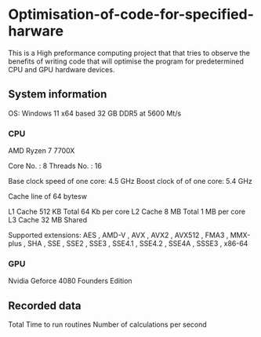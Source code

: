# Optimisation-of-code-for-specified-harware

This is a High preformance computing project that that tries to observe the benefits of writing code that will optimise the program for predetermined CPU and GPU hardware devices. 

## System information

 OS: Windows 11 x64 based
32 GB DDR5 at 5600 Mt/s

### CPU
AMD Ryzen 7 7700X

Core No. : 8
Threads No. : 16

Base clock speed of one core: 4.5 GHz
Boost clock of of one core: 5.4 GHz

Cache line of 64 bytesw

L1 Cache
    512 KB Total
    64 Kb per core
L2 Cache
    8 MB Total
    1 MB per core
L3 Cache
    32 MB Shared

Supported extensions: AES , AMD-V , AVX , AVX2 , AVX512 , FMA3 , MMX-plus , SHA , SSE , SSE2 , SSE3 , SSE4.1 , SSE4.2 , SSE4A , SSSE3 , x86-64

### GPU
Nvidia Geforce 4080 Founders Edition

## Recorded data
Total Time to run routines
Number of calculations per second
